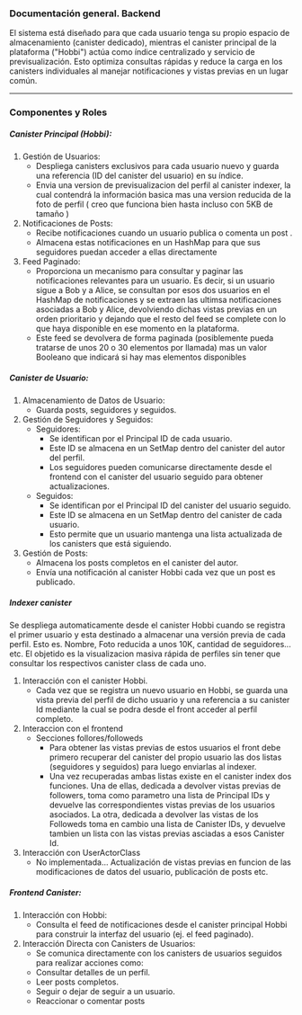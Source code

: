 ### Documentación general. Backend

El sistema está diseñado para que cada usuario tenga su propio espacio de almacenamiento (canister dedicado), mientras el canister principal de la plataforma ("Hobbi") actúa como índice centralizado y servicio de previsualización. Esto optimiza consultas rápidas y reduce la carga en los canisters individuales al manejar notificaciones y vistas previas en un lugar común.

---

### Componentes y Roles

##### Canister Principal (Hobbi):

1. Gestión de Usuarios:
   - Despliega canisters exclusivos para cada usuario nuevo y guarda una referencia (ID del canister del usuario) en su índice.
   - Envia una version de previsualizacion del perfil al canister indexer, la cual contendrá la información basica mas una version reducida de la foto de perfil ( creo que funciona bien hasta incluso con 5KB de tamaño )
2. Notificaciones de Posts:
   - Recibe notificaciones cuando un usuario publica o comenta un post .
   - Almacena estas notificaciones en un HashMap para que sus seguidores puedan acceder a ellas directamente
3. Feed Paginado:
   - Proporciona un mecanismo para consultar y paginar las notificaciones relevantes para un usuario. Es decir, si un usuario sigue a Bob y a Alice, se consultan por esos dos usuarios en el HashMap de notificaciones y se extraen las ultimsa notificaciones asociadas a Bob y Alice, devolviendo dichas vistas previas en un orden prioritario y dejando que el resto del feed se complete con lo que haya disponible en ese momento en la plataforma.
   - Este feed se devolvera de forma paginada (posiblemente pueda tratarse de unos 20 o 30 elementos por llamada) mas un valor Booleano que indicará si hay mas elementos disponibles

##### Canister de Usuario:

1. Almacenamiento de Datos de Usuario:
   - Guarda posts, seguidores y seguidos.
2. Gestión de Seguidores y Seguidos:
   - Seguidores:
     - Se identifican por el Principal ID de cada usuario.
     - Este ID se almacena en un SetMap dentro del canister del autor del perfil.
     - Los seguidores pueden comunicarse directamente desde el frontend con el canister del usuario seguido para obtener actualizaciones.
   - Seguidos:
     - Se identifican por el Principal ID del canister del usuario seguido.
     - Este ID se almacena en un SetMap dentro del canister de cada usuario.
     - Esto permite que un usuario mantenga una lista actualizada de los canisters que está siguiendo.
3. Gestión de Posts:
   - Almacena los posts completos en el canister del autor.
   - Envía una notificación al canister Hobbi cada vez que un post es publicado.

##### Indexer canister

Se despliega automaticamente desde el canister Hobbi cuando se registra el primer usuario y esta destinado a almacenar una versión previa de cada perfil. Esto es. Nombre, Foto reducida a unos 10K, cantidad de seguidores... etc.
El objetido es la visualizacion masiva rápida de perfiles sin tener que consultar los respectivos canister class de cada uno.

1. Interacción con el canister Hobbi.
   - Cada vez que se registra un nuevo usuario en Hobbi, se guarda una vista previa del perfil de dicho usuario y una referencia a su canister Id mediante la cual se podra desde el front acceder al perfil completo.
2. Interaccion con el frontend
   - Secciones follores/followeds
     - Para obtener las vistas previas de estos usuarios el front debe primero recuperar del canister del propio usuario las dos listas (seguidores y seguidos) para luego enviarlas al indexer.
     - Una vez recuperadas ambas listas existe en el canister index dos funciones. Una de ellas, dedicada a devolver vistas previas de followers, toma como parametro una lista de Principal IDs y devuelve las correspondientes vistas previas de los usuarios asociados. La otra, dedicada a devolver las vistas de los Followeds toma en cambio una lista de Canister IDs, y devuelve tambien un lista con las vistas previas asciadas a esos Canister Id.
3. Interacción con UserActorClass
   - No implementada... Actualización de vistas previas en funcion de las modificaciones de datos del usuario, publicación de posts etc.

##### Frontend Canister:

1. Interacción con Hobbi:
   - Consulta el feed de notificaciones desde el canister principal Hobbi para construir la interfaz del usuario (ej. el feed paginado).
2. Interacción Directa con Canisters de Usuarios:
   - Se comunica directamente con los canisters de usuarios seguidos para realizar acciones como:
   - Consultar detalles de un perfil.
   - Leer posts completos.
   - Seguir o dejar de seguir a un usuario.
   - Reaccionar o comentar posts
